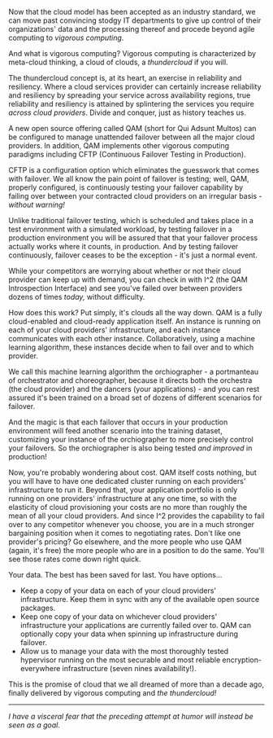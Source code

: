 Now that the cloud model has been accepted as an industry standard, we can move past convincing stodgy IT departments to give up control of their organizations' data and the processing thereof and procede beyond agile computing to _vigorous computing_.

And what is vigorous computing?  Vigorous computing is characterized by meta-cloud thinking, a cloud of clouds, a _thundercloud_ if you will.

The thundercloud concept is, at its heart, an exercise in reliability and resiliency.  Where a cloud services provider can certainly increase reliability and resiliency by spreading your service across availability regions, true reliability and resiliency is attained by splintering the services you require _across cloud providers_.  Divide and conquer, just as history teaches us.

A new open source offering called QAM (short for Qui Adsunt Multos) can be configured to manage unattended failover between all the major cloud providers.  In addition, QAM implements other vigorous computing paradigms including CFTP (Continuous Failover Testing in Production).

CFTP is a configuration option which eliminates the guesswork that comes with failover.  We all know the pain point of failover is testing; well, QAM, properly configured, is continuously testing your failover capability by failing over between your contracted cloud providers on an irregular basis - _without warning!_

Unlike traditional failover testing, which is scheduled and takes place in a test environment with a simulated workload, by testing failover in a production environment you will be assured that that your failover process actually works where it counts, in production.  And by testing failover continuously, failover ceases to be the exception - it's just a normal event.

While your competitors are worrying about whether or not their cloud provider can keep up with demand, you can check in with I^2 (the QAM Introspection Interface) and see you've failed over between providers dozens of times _today,_ without difficulty.

How does this work?  Put simply, it's clouds all the way down.  QAM is a fully cloud-enabled and cloud-ready application itself.  An instance is running on each of your cloud providers' infrastructure, and each instance communicates with each other instance.  Collaboratively, using a machine learning algorithm, these instances decide when to fail over and to which provider.

We call this machine learning algorithm the orchiographer - a portmanteau of orchestrator and choreographer, because it directs both the orchestra (the cloud provider) and the dancers (your applications) - and you can rest assured it's been trained on a broad set of dozens of different scenarios for failover.

And the magic is that each failover that occurs in your production environment will feed another scenario into the training dataset, customizing your instance of the orchiographer to more precisely control your failovers.  So the orchiographer is also being tested _and improved_ in production!

Now, you're probably wondering about cost.  QAM itself costs nothing, but you will have to have one dedicated cluster running on each providers' infrastructure to run it.  Beyond that, your application portfolio is only running on one providers' infrastructure at any one time, so with the elasticity of cloud provisioning your costs are no more than roughly the mean of all your cloud providers.  And since I^2 provides the capability to fail over to any competitor whenever you choose, you are in a much stronger bargaining position when it comes to negotiating rates.  Don't like one provider's pricing?  Go elsewhere, and the more people who use QAM (again, it's free) the more people who are in a position to do the same.  You'll see those rates come down right quick.

Your data.  The best has been saved for last.  You have options...

 + Keep a copy of your data on each of your cloud providers' infrastructure.  Keep them in sync with any of the available open source packages.
 + Keep one copy of your data on whichever cloud providers' infrastructure your applications are currently failed over to.  QAM can optionally copy your data when spinning up infrastructure during failover.
 + Allow us to manage your data with the most thoroughly tested hypervisor running on the most securable and most reliable encryption-everywhere infrastructure (seven nines availability!).

This is the promise of cloud that we all dreamed of more than a decade ago, finally delivered by vigorous computing and _the thundercloud!_

__________________________________
_I have a visceral fear that the preceding attempt at humor will instead be seen as a goal._